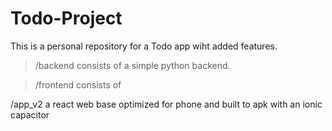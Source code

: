 # Todo-Project

This is a personal repository for a Todo app wiht added features. 

> /backend consists of a simple python backend.

> /frontend consists of 

/app_v2 a react web base optimized for phone and built to apk with an ionic capacitor
  
